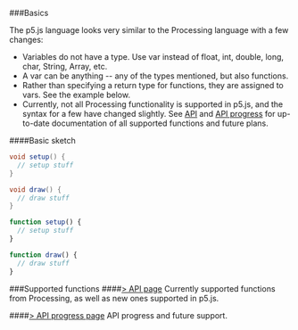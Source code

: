 ###Basics

The p5.js language looks very similar to the Processing language with a few changes:
+ Variables do not have a type. Use var instead of float, int, double, long, char, String, Array, etc.
+ A var can be anything -- any of the types mentioned, but also functions.
+ Rather than specifying a return type for functions, they are assigned to vars. See the example below.
+ Currently, not all Processing functionality is supported in p5.js, and the syntax for a few have changed slightly. See [API](https://github.com/lmccart/p5.js/blob/master/api.md) and [API progress](https://github.com/lmccart/p5.js/blob/master/api-progress.md) for up-to-date documentation of all supported functions and future plans.

####Basic sketch

```java
void setup() {
  // setup stuff
}

void draw() {
  // draw stuff
}
```


```javascript
function setup() {
  // setup stuff
}

function draw() {
  // draw stuff
}
```

###Supported functions
####[> API page](https://github.com/lmccart/p5.js/blob/master/api.md)
Currently supported functions from Processing, as well as new ones supported in p5.js.

####[> API progress page](https://github.com/lmccart/p5.js/blob/master/api-progress.md)
API progress and future support.